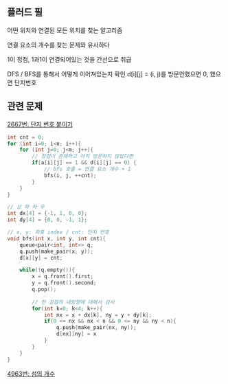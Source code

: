 ## 플러드 필

어떤 위치와 연결된 모든 위치를 찾는 알고리즘

연결 요소의 개수를 찾는 문제와 유사하다

1이 정점, 1과1이 연결되어있는 것을 간선으로 취급

DFS / BFS를 통해서 어떻게 이어져있는지 확인
d[i][j] = (i, j)를 방문안했으면 0, 했으면 단지번호


## 관련 문제

[2667번: 단지 번호 붙이기](https://www.acmicpc.net/problem/2667)

```c++
int cnt = 0;
for (int i=0; i<n; i++){
	for (int j=0; j<m; j++){
		// 정점이 존재하고 아직 방문하지 않았다면
		if(a[i][j] == 1 && d[i][j] == 0) {
			// bfs 호출 = 연결 요소 개수 + 1
			bfs(i, j, ++cnt);
		}
	}
}
```

```c++
// 상 하 좌 우
int dx[4] = {-1, 1, 0, 0};
int dy[4] = {0, 0, -1, 1};

// x, y: 좌표 index / cnt: 단지 번호
void bfs(int x, int y, int cnt){
	queue<pair<int, int>> q;
	q.push(make_pair(x, y));
	d[x][y] = cnt;

	while(!q.empty()){
		x = q.front().first;
		y = q.front().second;
		q.pop();
		
		// 한 정점의 네방향에 대해서 검사
		for(int k=0; k<4; k++){
			int nx = x + dx[k], ny = y + dy[k];
			if(0 <= nx && nx < n && 0 <= ny && ny < n){
				q.push(make_pair(nx, ny));
				d[nx][ny] = x
			}
		}
	}
}
```


[4963번: 섬의 개수](https://www.acmicpc.net/problem/4963)

<!--stackedit_data:
eyJoaXN0b3J5IjpbLTUzNjYyODYzLDIyMjM3NjAyMyw4NzEyNz
A4MjRdfQ==
-->